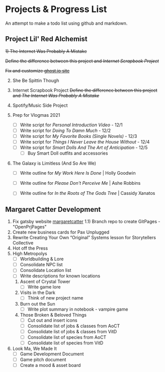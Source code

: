 # Projects & Progress List
An attempt to make a todo list using github and markdown.

## Project Lil' Red Alchemist
~~1) The Internet Was Probably A Mistake~~

   ~~Define the difference between this project and *Internet Scrapbook Project*~~

   ~~Fix and customize [ghost.io site](the-internet-was-probably-a-mistake.ghost.io)~~


2) She Be Spittin Though
   

3) Internet Scrapbook Project
   ~~Define the difference between this project and *The Internet Was Probably A Mistake*~~


4) Spotify/Music Side Project
5) Prep for Vlogmas 2021
   - [ ] Write script for *Personal Introduction Video* - 12/1
   - [ ] Write script for *Doing To Damn Much* - 12/2
   - [ ] Write script for *My Favorite Books (Single Novels)* - 12/3
   - [ ] Write script for *Things I Never Leave the House Without* - 12/4
   - [ ] Write script for *Smart Dolls And The Art of Anticipation* - 12/5
     - [ ] Buy Smart Doll outfits and accessories
6) The Galaxy is Limitless (And So Are We)
   - [ ] Write outline for *My Work Here Is Done* | Holly Goodwin 
   - [ ] Write outline for *Please Don't Perceive Me* | Ashe Robbins
   - [ ] Write outline for *In the Roots of The Gods Tree* | Cassidy Xanatos


## Margaret Catter Development
1) Fix gatsby website [margaretcatter](http://margaretcatter.dev/)
1.1) Branch repo to create GitPages - "OpenPrjPages"
2) Create new business cards for Pax Unplugged
3) Rewrite Creating Your Own “Original” Systems lesson for Storytellers Collective
4) Hot off the Press
5) High Metropolys
   - [ ] Worldbuilding & Lore
   - [ ] Consolidate NPC list
   - [ ] Consolidate Location list
   - [ ] Write descriptions for known locations
   1) Ascent of Crystal Tower
      - [ ] Write game lore
   2) Visits in the Dark
      - [ ] Think of new project name
   3) Burn out the Sun
      - [ ] Write plot summary in notebook - vampire game
   4) Those Broken & Beloved Things
      - [ ] Cut out and insert icons
      - [ ] Consolidate list of jobs & classes from AoCT
      - [ ] Consolidate list of jobs & classes from VitD
      - [ ] Consolidate list of species from AoCT
      - [ ] Consolidate list of species from VitD
6) Look Ma, We Made It
   - [ ] Game Development Document
   - [ ] Game pitch document
   - [ ] Create a mood & asset board
